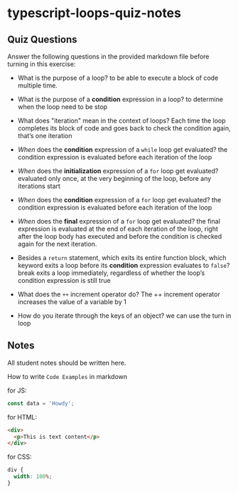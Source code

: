 # typescript-loops-quiz-notes

## Quiz Questions

Answer the following questions in the provided markdown file before turning in this exercise:

- What is the purpose of a loop?
  to be able to execute a block of code multiple time.
- What is the purpose of a **condition** expression in a loop?
  to determine when the loop need to be stop
- What does "iteration" mean in the context of loops?
  Each time the loop completes its block of code and goes back to check the condition again, that’s one iteration
- _When_ does the **condition** expression of a `while` loop get evaluated?
  the condition expression is evaluated before each iteration of the loop
- _When_ does the **initialization** expression of a `for` loop get evaluated?
  evaluated only once, at the very beginning of the loop, before any iterations start
- _When_ does the **condition** expression of a `for` loop get evaluated?
  the condition expression is evaluated before each iteration of the loop
- _When_ does the **final** expression of a `for` loop get evaluated?
  the final expression is evaluated at the end of each iteration of the loop, right after the loop body has executed and before the condition is checked again for the next iteration.

- Besides a `return` statement, which exits its entire function block, which keyword exits a loop before its **condition** expression evaluates to `false`?
  break exits a loop immediately, regardless of whether the loop’s condition expression is still true
- What does the `++` increment operator do?
  The ++ increment operator increases the value of a variable by 1
- How do you iterate through the keys of an object?
  we can use the turn in loop

## Notes

All student notes should be written here.

How to write `Code Examples` in markdown

for JS:

```javascript
const data = 'Howdy';
```

for HTML:

```html
<div>
  <p>This is text content</p>
</div>
```

for CSS:

```css
div {
  width: 100%;
}
```
